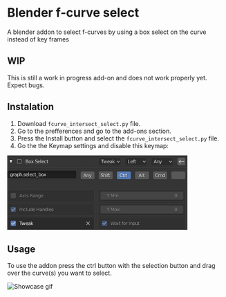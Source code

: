 # Blender f-curve select
A blender addon to select f-curves by using a box select on the curve instead of key frames

## **WIP**
This is still a work in progress add-on and does not work properly yet. Expect bugs.

## Instalation
1. Download `fcurve_intersect_select.py` file.
2. Go to the prefferences and go to the add-ons section.
3. Press the Install button and select the `fcurve_intersect_select.py` file.
4. Go the the Keymap settings and disable this keymap:

![Graph editor keymap](https://github.com/rubeste/Blender_f-curve_select/blob/master/Keymap.png)

## Usage
To use the addon press the ctrl button with the selection button and drag over the curve(s) you want to select.

![Showcase gif](https://github.com/rubeste/Blender_f-curve_select/blob/master/showcase.gif)
